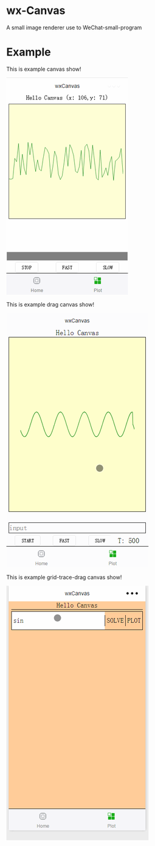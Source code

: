 # wx-Canvas
A  small image renderer  use to  WeChat-small-program 

# Example
This is example canvas show!

![wxCanvas](./doc/wxCanvas.gif)

This is example drag canvas show!

![drag](./doc/drag.gif)

This is example grid-trace-drag canvas show!

![gtd](./doc/grid-trace-drag.gif)